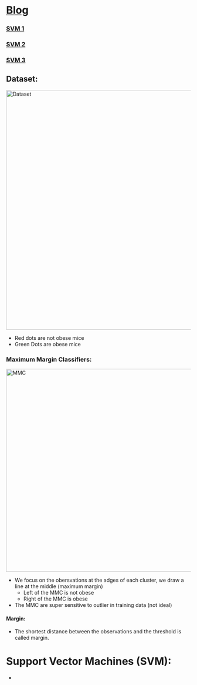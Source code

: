 # [Blog](https://www.analyticsvidhya.com/blog/2017/09/understaing-support-vector-machine-example-code/)
### [SVM 1](https://www.youtube.com/watch?v=efR1C6CvhmE)
### [SVM 2](https://www.youtube.com/watch?v=Toet3EiSFcM)
### [SVM 3](https://www.youtube.com/watch?v=Qc5IyLW_hns)

## Dataset:
<img width="653" alt="Dataset" src="https://github.com/IshaanAdarsh/TIL/assets/100434702/7aca01d4-6759-404d-b80d-a2c5e422fbb9">

- Red dots are not obese mice
- Green Dots are obese mice

### Maximum Margin Classifiers:
<img width="553" alt="MMC" src="https://github.com/IshaanAdarsh/TIL/assets/100434702/2edb2122-0fc3-47f8-9312-3cdbfcb76617">

- We focus on the obersvations at the adges of each cluster, we draw a line at the middle (maximum margin)
  - Left of the MMC is not obese
  - Right of the MMC is obese
- The MMC are super sensitive to outlier in training data (not ideal)

#### Margin:
- The shortest distance between the observations and the threshold is called margin.

# Support Vector Machines (SVM):
- 

